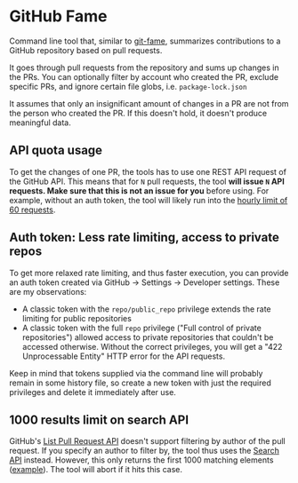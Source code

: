 # GitHub Fame
Command line tool that, similar to [git-fame](https://github.com/casperdcl/git-fame), summarizes contributions to a GitHub repository based on pull requests.

It goes through pull requests from the repository and sums up changes in the PRs. You can optionally filter by account who created the PR, exclude specific PRs, and ignore certain file globs, i.e. `package-lock.json`

It assumes that only an insignificant amount of changes in a PR are not from the person who created the PR. If this doesn't hold, it doesn't produce meaningful data.

## API quota usage
To get the changes of one PR, the tools has to use one REST API request of the GitHub API. This means that for `N` pull requests, the tool **will issue `N` API requests. Make sure that this is not an issue for you** before using. For example, without an auth token, the tool will likely run into the [hourly limit of 60 requests](https://docs.github.com/en/rest/overview/resources-in-the-rest-api?apiVersion=2022-11-28#rate-limits-for-requests-from-personal-accounts).

## Auth token: Less rate limiting, access to private repos
To get more relaxed rate limiting, and thus faster execution, you can provide an auth token created via GitHub -> Settings -> Developer settings. These are my observations:
* A classic token with the `repo/public_repo` privilege extends the rate limiting for public repositories
* A classic token with the full `repo` privilege ("Full control of private repositories") allowed access to private repositories that couldn't be accessed otherwise.
  Without the correct privileges, you will get a "422 Unprocessable Entity" HTTP error for the API requests.

Keep in mind that tokens supplied via the command line will probably remain in some history file, so create a new token with just the required privileges and delete it immediately after use.

## 1000 results limit on search API
GitHub's [List Pull Request API](https://docs.github.com/en/free-pro-team@latest/rest/pulls/pulls?apiVersion=2022-11-28#list-pull-requests) doesn't support filtering by author of the pull request. If you specify an author to filter by, the tool thus uses the [Search API](https://docs.github.com/en/rest/search/search?apiVersion=2022-11-28) instead. However, this only returns the first 1000 matching elements ([example](https://api.github.com/search/issues?per_page=100&q=is:pr+repo:obsproject/obs-studio&page=11)). The tool will abort if it hits this case.